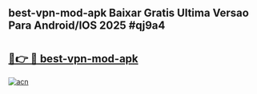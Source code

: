 ## best-vpn-mod-apk Baixar Gratis Ultima Versao Para Android/IOS 2025 #qj9a4

# <h2><a href="https://ainizakaria.my?title=best-vpn-mod-apk&ref=20M">🔗👉 🔴 best-vpn-mod-apk</a></h2>

[![acn](https://github.com/user-attachments/assets/0f9c940e-d8b0-45ae-aac7-cd30a18b3e1c)](https://ainizakaria.my?title=best-vpn-mod-apk&ref=20M)

